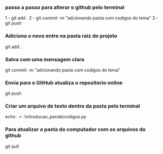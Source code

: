 
### passo a passo para alterar o github pelo terminal 
1 - git add .
2 - git commit -m "adcionando pasta com codigos do tema"
3 - git push

### Adiciona o novo entre na pasta raiz do projeto
git add .

### Salva com uma mensagem clara
git commit -m "adcionando pasta com codigos do tema"

### Envia para o GitHub atualiza o repositorio online
git push

### Criar um arquivo de texto dentro da pasta pelo terminal 
echo . > .\introducao_panda\codigos.py

### Para atualizar a pasta do computador com os arquivos do github
git pull

